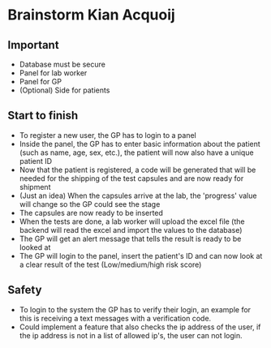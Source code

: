 # Brainstorm Kian Acquoij

## Important
- Database must be secure
- Panel for lab worker
- Panel for GP
- (Optional) Side for patients


## Start to finish
- To register a new user, the GP has to login to a panel
- Inside the panel, the GP has to enter basic information about the patient (such as name, age, sex, etc.), the patient will now also have a unique patient ID
- Now that the patient is registered, a code will be generated that will be needed for the shipping of the test capsules and are now ready for shipment
- (Just an idea) When the capsules arrive at the lab, the 'progress' value will change so the GP could see the stage
- The capsules are now ready to be inserted
- When the tests are done, a lab worker will upload the excel file (the backend will read the excel and import the values to the database)
- The GP will get an alert message that tells the result is ready to be looked at
- The GP will login to the panel, insert the patient's ID and can now look at a clear result of the test (Low/medium/high risk score)

## Safety
- To login to the system the GP has to verify their login, an example for this is receiving a text messages with a verification code.
- Could implement a feature that also checks the ip address of the user, if the ip address is not in a list of allowed ip's, the user can not login.
